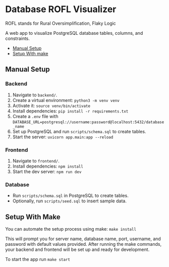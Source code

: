 # Database ROFL Visualizer
ROFL stands for Rural Oversimplification, Flaky Logic

A web app to visualize PostgreSQL database tables, columns, and constraints.

- [Manual Setup](#setup)
- [Setup With make]($setup-with-make)

## Manual Setup

### Backend
1. Navigate to `backend/`.
2. Create a virtual environment: `python3 -m venv venv`
3. Activate it: `source venv/bin/activate`
4. Install dependencies: `pip install -r requirements.txt`
5. Create a `.env` file with `DATABASE_URL=postgresql://username:password@localhost:5432/database_name`
6. Set up PostgreSQL and run `scripts/schema.sql` to create tables.
7. Start the server: `uvicorn app.main:app --reload`

### Frontend
1. Navigate to `frontend/`.
2. Install dependencies: `npm install`
3. Start the dev server: `npm run dev`

### Database
- Run `scripts/schema.sql` in PostgreSQL to create tables.
- Optionally, run `scripts/seed.sql` to insert sample data.

## Setup With Make

You can automate the setup process using make: `make install`

This will prompt you for server name, database name, port, username, and password with default values provided.
After running the make commands, your backend and frontend will be set up and ready for development.

To start the app run `make start`